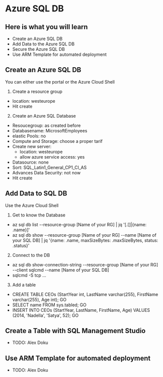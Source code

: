 # Azure SQL DB #

## Here is what you will learn ##

- Create an Azure SQL DB
- Add Data to the Azure SQL DB
- Secure the Azure SQL DB
- Use ARM Template for automated deployment

## Create an Azure SQL DB ##

You can either use the portal or the Azure Cloud Shell
1. Create a resource group
  - location: westeurope
  - Hit create
2. Create an Azure SQL Database
  - Resoucegroup: as created before
  - Databasename: MicrosoftEmployees
  - elastic Pools: no
  - Compute and Storage: choose a proper tarif
  - Create new server:
      - location: westeurope
      - allow azure service access: yes
  - Datasource: none
  - Sort: SQL_Latin1_General_CP1_CI_AS
  - Advances Data Security: not now
  - Hit create

## Add Data to SQL DB ##

Use the Azure Cloud Shell
1. Get to know the Database
  - az sql db list --resource-group [Name of your RG] | jq '[.[]|{name: .name}]'
  - az sql db show --resource-group [Name of your RG] --name [Name of your SQL DB] | jq '{name: .name, maxSizeBytes: .maxSizeBytes, status: .status}'
2. Connect to the DB
  - az sql db show-connection-string --resource-group [Name of your RG] --client sqlcmd --name [Name of your SQL DB]
  - sqlcmd -S tcp ...
3. Add a table
  - CREATE TABLE CEOs (StartYear int, LastName varchar(255), FirstName varchar(255), Age int); GO
  - SELECT name FROM sys.tabled; GO
  - INSERT INTO CEOs (StartYear, LastName, FirstName, Age) VALUES (2014, 'Nadella', 'Satya', 52); GO

## Create a Table with SQL Management Studio ##

- TODO: Alex Doku


## Use ARM Template for automated deployment ##

- TODO: Alex Doku
